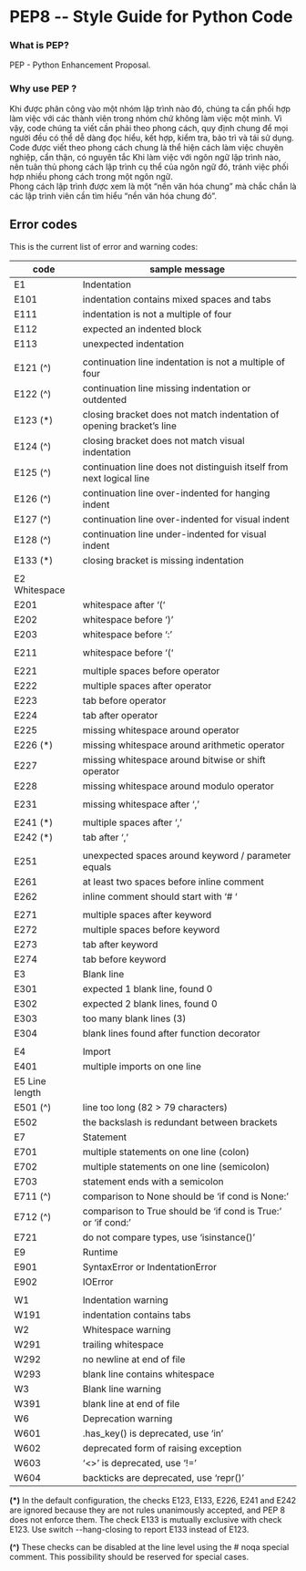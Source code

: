 # PEP8 -- Style Guide for Python Code

### What is PEP?
PEP - Python Enhancement Proposal. 

### Why use PEP ?
Khi được phân công vào một nhóm lập trình nào đó, chúng ta cần phối hợp làm việc với các thành viên trong nhóm chứ không làm việc một mình. Vì vậy, code chúng ta viết cần phải theo phong cách, quy định chung để mọi người đều có thể dễ dàng đọc hiểu, kết hợp, kiểm tra, bảo trì và tái sử dụng.<br>
Code được viết theo phong cách chung là thể hiện cách làm việc chuyên nghiệp, cẩn thận, có nguyên tắc
Khi làm việc với ngôn ngữ lập trình nào, nên tuân thủ phong cách lập trình cụ thể của ngôn ngữ đó, tránh việc phối hợp nhiều phong cách trong một ngôn ngữ.<br>
Phong cách lập trình được xem là một “nền văn hóa chung” mà chắc chắn là các lập trình viên cần tìm hiểu “nền văn hóa chung đó”.

## Error codes
This is the current list of error and warning codes:

|code	|sample message|
|----|----|
|E1|	Indentation|
|E101|	indentation contains mixed spaces and tabs|
|E111|	indentation is not a multiple of four|
|E112|	expected an indented block|
|E113	|unexpected indentation|
||| 	 
|E121 (^)	|continuation line indentation is not a multiple of four|
|E122 (^)	|continuation line missing indentation or outdented|
|E123 (*)	|closing bracket does not match indentation of opening bracket’s line|
|E124 (^)|	closing bracket does not match visual indentation|
|E125 (^)|	continuation line does not distinguish itself from next logical line|
|E126 (^)|	continuation line over-indented for hanging indent|
|E127 (^)|	continuation line over-indented for visual indent|
|E128 (^)	|continuation line under-indented for visual indent|
|E133 (*)|	closing bracket is missing indentation|
||| 	 
|E2	Whitespace
|E201|	whitespace after ‘(‘|
|E202|	whitespace before ‘)’|
|E203|	whitespace before ‘:’|
 |||	 
|E211	|whitespace before ‘(‘|
||| 	 
|E221|	multiple spaces before operator|
|E222|	multiple spaces after operator|
|E223	|tab before operator|
|E224	|tab after operator|
|E225	|missing whitespace around operator|
|E226 (*)|	missing whitespace around arithmetic operator|
|E227	|missing whitespace around bitwise or shift operator|
|E228|	missing whitespace around modulo operator|
||| 	 
|E231	|missing whitespace after ‘,’|
||| 	 
|E241 (*)	|multiple spaces after ‘,’|
|E242 (*)	|tab after ‘,’|
||| 	 
|E251	|unexpected spaces around keyword / parameter equals|
|E261	|at least two spaces before inline comment|
|E262	|inline comment should start with ‘# ‘|
||| 	 
|E271|	multiple spaces after keyword|
|E272|	multiple spaces before keyword|
|E273|	tab after keyword|
|E274|	tab before keyword|
|E3	|Blank line|
|E301|	expected 1 blank line, found 0|
|E302	|expected 2 blank lines, found 0|
|E303|	too many blank lines (3)|
|E304|	blank lines found after function decorator|
|||
|E4	|Import|
|E401	|multiple imports on one line|
|E5	Line length
|E501 (^)	|line too long (82 > 79 characters)|
|E502	|the backslash is redundant between brackets|
|E7	|Statement|
|E701	|multiple statements on one line (colon)|
|E702	|multiple statements on one line (semicolon)|
|E703|	statement ends with a semicolon|
|E711 (^)|	comparison to None should be ‘if cond is None:’|
|E712 (^)|	comparison to True should be ‘if cond is True:’ or ‘if cond:’|
|E721	|do not compare types, use ‘isinstance()’|
|E9	|Runtime|
|E901	|SyntaxError or IndentationError|
|E902	|IOError|
 |||	 
|W1	|Indentation warning|
|W191	|indentation contains tabs|
|W2|	Whitespace warning|
|W291|	trailing whitespace|
|W292|	no newline at end of file|
|W293|	blank line contains whitespace|
|W3	|Blank line warning
|W391	|blank line at end of file
|W6	|Deprecation warning|
|W601|	.has_key() is deprecated, use ‘in’|
|W602|	deprecated form of raising exception|
|W603|	‘<>’ is deprecated, use ‘!=’|
|W604	|backticks are deprecated, use ‘repr()’|


__(*)__ In the default configuration, the checks E123, E133, E226, E241 and E242 are ignored because they are not rules unanimously accepted, and PEP 8 does not enforce them. The check E133 is mutually exclusive with check E123. Use switch --hang-closing to report E133 instead of E123.

__(^)__ These checks can be disabled at the line level using the # noqa special comment. This possibility should be reserved for special cases.